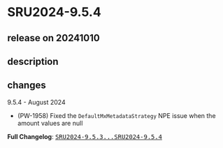 # SRU2024-9.5.4

## release on 20241010

## description

## changes

9.5.4 - August 2024

* (PW-1958) Fixed the <code>DefaultMxMetadataStrategy</code> NPE issue when the amount values are null

<strong>Full Changelog</strong>: <a class="commit-link" href="https://github.com/prowide/prowide-iso20022/compare/SRU2024-9.5.3...SRU2024-9.5.4"><tt>SRU2024-9.5.3...SRU2024-9.5.4</tt></a>

